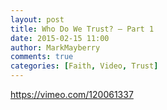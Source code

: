 ```yaml
---
layout: post
title: Who Do We Trust? – Part 1
date: 2015-02-15 11:00
author: MarkMayberry
comments: true
categories: [Faith, Video, Trust]
---
```

https://vimeo.com/120061337
